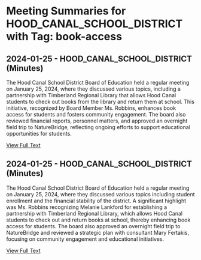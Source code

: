 # Meeting Summaries for HOOD_CANAL_SCHOOL_DISTRICT with Tag: book-access

## 2024-01-25 - HOOD_CANAL_SCHOOL_DISTRICT (Minutes)

The Hood Canal School District Board of Education held a regular meeting on January 25, 2024, where they discussed various topics, including a partnership with Timberland Regional Library that allows Hood Canal students to check out books from the library and return them at school. This initiative, recognized by Board Member Ms. Robbins, enhances book access for students and fosters community engagement. The board also reviewed financial reports, personnel matters, and approved an overnight field trip to NatureBridge, reflecting ongoing efforts to support educational opportunities for students.

[View Full Text](https://raw.githubusercontent.com/VoronoiPerspectives/WashingtonStateSchoolBoardExplorer/refs/heads/main/data/countries/usa/states/wa/counties/mason/school_boards/hood_canal_school_district/2024/processed/2024-01-25-minutes.txt)

## 2024-01-25 - HOOD_CANAL_SCHOOL_DISTRICT (Minutes)

The Hood Canal School District Board of Education held a regular meeting on January 25, 2024, where they discussed various topics including student enrollment and the financial stability of the district. A significant highlight was Ms. Robbins recognizing Melanie Lankford for establishing a partnership with Timberland Regional Library, which allows Hood Canal students to check out and return books at school, thereby enhancing book access for students. The board also approved an overnight field trip to NatureBridge and reviewed a strategic plan with consultant Mary Fertakis, focusing on community engagement and educational initiatives.

[View Full Text](https://raw.githubusercontent.com/VoronoiPerspectives/WashingtonStateSchoolBoardExplorer/refs/heads/main/data/countries/usa/states/wa/counties/mason/school_boards/hood_canal_school_district/2024/processed/2024-01-25-draftmtg-minutes.txt)


